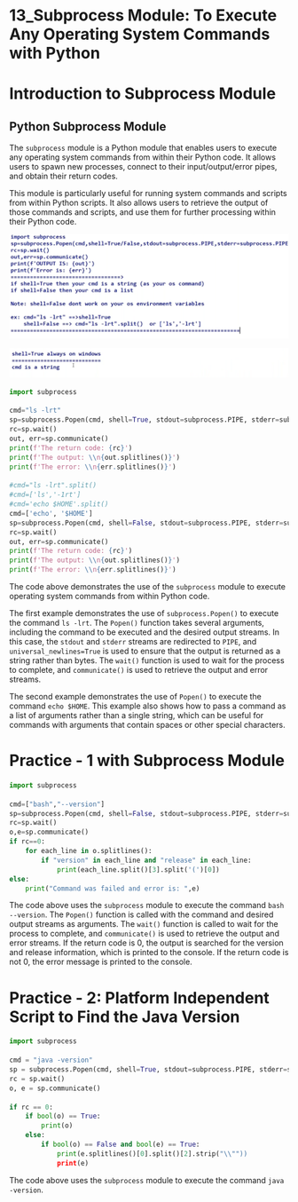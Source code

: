 # 13_Subprocess Module: To Execute Any Operating System Commands with Python

# Introduction to Subprocess Module

## Python Subprocess Module

The `subprocess` module is a Python module that enables users to execute any operating system commands from within their Python code. It allows users to spawn new processes, connect to their input/output/error pipes, and obtain their return codes.

This module is particularly useful for running system commands and scripts from within Python scripts. It also allows users to retrieve the output of those commands and scripts, and use them for further processing within their Python code.

![Screenshot 2023-06-15 at 12.22.47 PM.png](13_Subprocess%20Module%20To%20Execute%20Any%20Operating%20Syst%208338b4fd80e846c3a1cb0d2a90a3d5e4/Screenshot_2023-06-15_at_12.22.47_PM.png)

![Screenshot 2023-06-15 at 12.23.14 PM.png](13_Subprocess%20Module%20To%20Execute%20Any%20Operating%20Syst%208338b4fd80e846c3a1cb0d2a90a3d5e4/Screenshot_2023-06-15_at_12.23.14_PM.png)

```python
import subprocess

cmd="ls -lrt"
sp=subprocess.Popen(cmd, shell=True, stdout=subprocess.PIPE, stderr=subprocess.PIPE, universal_newlines=True)
rc=sp.wait()
out, err=sp.communicate()
print(f'The return code: {rc}')
print(f'The output: \\n{out.splitlines()}')
print(f'The error: \\n{err.splitlines()}')

#cmd="ls -lrt".split()
#cmd=['ls','-1rt']
#cmd='echo $HOME'.split()
cmd=['echo', '$HOME']
sp=subprocess.Popen(cmd, shell=False, stdout=subprocess.PIPE, stderr=subprocess.PIPE, universal_newlines=True)
rc=sp.wait()
out, err=sp.communicate()
print(f'The return code: {rc}')
print(f'The output: \\n{out.splitlines()}')
print(f'The error: \\n{err.splitlines()}')

```

The code above demonstrates the use of the `subprocess` module to execute operating system commands from within Python code.

The first example demonstrates the use of `subprocess.Popen()` to execute the command `ls -lrt`. The `Popen()` function takes several arguments, including the command to be executed and the desired output streams. In this case, the `stdout` and `stderr` streams are redirected to `PIPE`, and `universal_newlines=True` is used to ensure that the output is returned as a string rather than bytes. The `wait()` function is used to wait for the process to complete, and `communicate()` is used to retrieve the output and error streams.

The second example demonstrates the use of `Popen()` to execute the command `echo $HOME`. This example also shows how to pass a command as a list of arguments rather than a single string, which can be useful for commands with arguments that contain spaces or other special characters.

# Practice - 1 with Subprocess Module

```python
import subprocess

cmd=["bash","--version"]
sp=subprocess.Popen(cmd, shell=False, stdout=subprocess.PIPE, stderr=subprocess.PIPE, universal_newlines=True)
rc=sp.wait()
o,e=sp.communicate()
if rc==0:
    for each_line in o.splitlines():
        if "version" in each_line and "release" in each_line:
            print(each_line.split()[3].split('(')[0])
else:
    print("Command was failed and error is: ",e)

```

The code above uses the `subprocess` module to execute the command `bash --version`. The `Popen()` function is called with the command and desired output streams as arguments. The `wait()` function is called to wait for the process to complete, and `communicate()` is used to retrieve the output and error streams. If the return code is 0, the output is searched for the version and release information, which is printed to the console. If the return code is not 0, the error message is printed to the console.

# Practice - 2: Platform Independent Script to Find the Java Version

```python
import subprocess

cmd = "java -version"
sp = subprocess.Popen(cmd, shell=True, stdout=subprocess.PIPE, stderr=subprocess.PIPE, universal_newlines=True)
rc = sp.wait()
o, e = sp.communicate()

if rc == 0:
    if bool(o) == True:
        print(o)
    else:
        if bool(o) == False and bool(e) == True:
            print(e.splitlines()[0].split()[2].strip("\\""))
            print(e)

```

The code above uses the `subprocess` module to execute the command `java -version`.